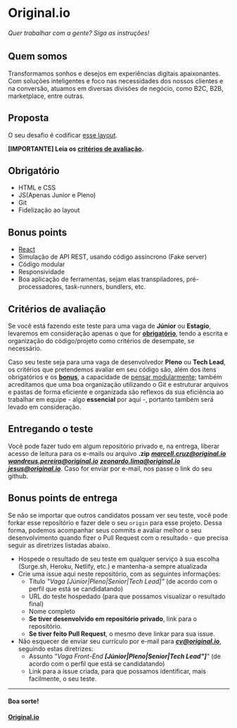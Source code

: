 # Original.io
###### Quer trabalhar com a gente? Siga as instruções!

## Quem somos
Transformamos sonhos e desejos em experiências digitais apaixonantes. Com soluções inteligentes e foco nas necessidades dos nossos clientes e na conversão, atuamos em  diversas divisões de negócio, como B2C, B2B, marketplace, entre outras.

## Proposta
O seu desafio é codificar [esse layout](https://www.figma.com/file/MOlhG4R9BQMlNjiFRG8Keo/Original.io-frontend-test?node-id=0%3A1).

**[IMPORTANTE] Leia os [critérios de avaliação](#critérios-de-avaliação).**

## Obrigatório
* HTML e CSS 
* JS(Apenas Junior e Pleno)
* Git
* Fidelização ao layout

## Bonus points
* [React](https://reactjs.org/)
* Simulação de API REST, usando código assíncrono (Fake server)
* Código modular 
* Responsividade
* Boa aplicação de ferramentas, sejam elas transpiladores, pré-processadores, task-runners, bundlers, etc.

## Critérios de avaliação
Se você está fazendo este teste para uma vaga de **Júnior** ou **Estagio**, levaremos em consideração apenas o que for **[obrigatório](#obrigatório)**, tendo a escrita e organização do código/projeto como critérios de desempate, se necessário.

Caso seu teste seja para uma vaga de desenvolvedor **Pleno** ou **Tech Lead**, os critérios que pretendemos avaliar em seu código são, além dos itens obrigatórios e os **[bonus](#bonus-points)**, a capacidade de [pensar modularmente](https://webstandardssherpa.com/reviews/think-modularly); também acreditamos que uma boa organização utilizando o Git e estruturar arquivos e pastas de forma eficiente e organizada são reflexos da sua eficiência ao trabalhar em equipe - algo **essencial** por aqui -, portanto também será levado em consideração.

## Entregando o teste

Você pode fazer tudo em algum repositório privado e, na entrega, liberar acesso de leitura para os e-mails
ou arquivo **.zip** 
_**marcell.cruz@original.io**_ _**wandreus.pereira@original.io**_ _**zeonardo.lima@original.io**_ _**jesus@original.io**_.
Caso for enviar por e-mail, nos passe o link do seu github.

## Bonus points de entrega
Se não se importar que outros candidatos possam ver seu teste, você pode forkar esse repositório e fazer dele o seu `origin` para esse projeto. Dessa forma, podemos acompanhar seus commits e avaliar melhor o seu desenvolvimento quando fizer o Pull Request com o resultado - que precisa seguir as diretrizes listadas abaixo.

* Hospede o resultado de seu teste em qualquer serviço à sua escolha (Surge.sh, Heroku, Netlify, etc.) e mantenha-a sempre atualizada
* Crie uma issue aqui neste repositório, com as seguintes informações:
  * Título _"Vaga [Júnior|Pleno|Senior|Tech Lead]"_ (de acordo com o perfil que está se candidatando)
  * URL do teste hospedado (para que possamos visualizar o resultado final)
  * Nome completo
  * **Se tiver desenvolvido em repositório privado**, link para o repositório.
  * **Se tiver feito Pull Request**, o mesmo deve linkar para sua issue.
* Não esquecer de enviar seu currículo por e-mail para _**cv@original.io**_, seguindo estas diretrizes:
  * Assunto _"Vaga Front-End **[Júnior|Pleno|Senior|Tech Lead"]**"_ (de acordo com o perfil que está se candidatando)
  * Link para a issue criada, para que possamos identificar, mais facilmente, o seu teste.

---

#### Boa sorte!

**[Original.io](https://original.io)**

